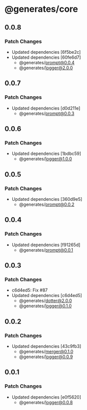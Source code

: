 # @generates/core

## 0.0.8

### Patch Changes

- Updated dependencies [6f5be2c]
- Updated dependencies [60fe6d7]
  - @generates/prompt@0.0.4
  - @generates/logger@2.0.0

## 0.0.7

### Patch Changes

- Updated dependencies [d0d211e]
  - @generates/prompt@0.0.3

## 0.0.6

### Patch Changes

- Updated dependencies [1bdbc59]
  - @generates/logger@1.0.0

## 0.0.5

### Patch Changes

- Updated dependencies [360d9e5]
  - @generates/prompt@0.0.2

## 0.0.4

### Patch Changes

- Updated dependencies [f91265d]
  - @generates/prompt@0.0.1

## 0.0.3

### Patch Changes

- c6d4ed5: Fix #87
- Updated dependencies [c6d4ed5]
  - @generates/dotter@2.0.0
  - @generates/logger@0.1.0

## 0.0.2

### Patch Changes

- Updated dependencies [43c9fb3]
  - @generates/merger@0.1.0
  - @generates/logger@0.0.9

## 0.0.1

### Patch Changes

- Updated dependencies [e0f5620]
  - @generates/logger@0.0.8
